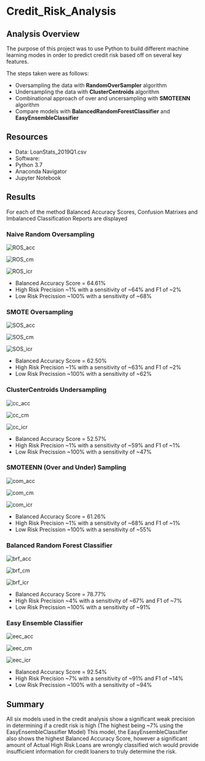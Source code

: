 # Credit_Risk_Analysis

## Analysis Overview
The purpose of this project was to use Python to build different machine learning modes in order to predict credit risk based off on several key features.

The steps taken were as follows:
- Oversampling the data with **RandomOverSampler** algorithm
- Undersampling the data with **ClusterCentroids** algorithm
- Combinational approach of over and uncersampling with **SMOTEENN** algorithm
- Compare models with **BalancedRandomForestClassifier** and **EasyEnsembleClassifier**

## Resources
- Data: LoanStats_2019Q1.csv
- Software:
-   Python 3.7
-   Anaconda Navigator
-   Jupyter Notebook


## Results
For each of the method Balanced Accuracy Scores, Confusion Matrixes and Imbalanced Classification Reports are displayed

### Naive Random Oversampling

![ROS_acc](https://user-images.githubusercontent.com/22451540/166970693-80128886-619b-4c2b-bb02-d06c141c7d8d.PNG)

![ROS_cm](https://user-images.githubusercontent.com/22451540/166970709-2aca8eab-0852-4c9c-a9bf-a1d6c70bd5f2.PNG)

![ROS_icr](https://user-images.githubusercontent.com/22451540/166970720-9e5b0249-270f-4686-8b0d-aadc784be6a6.PNG)

- Balanced Accuracy Score = 64.61%
- High Risk Precision ~1% with a sensitivity of ~64% and F1 of ~2%
- Low Risk Precission ~100% with a sensitivity of ~68%


### SMOTE Oversampling

![SOS_acc](https://user-images.githubusercontent.com/22451540/166972148-19ab603b-bf30-40bf-84e8-ef61e817f239.PNG)

![SOS_cm](https://user-images.githubusercontent.com/22451540/166972181-5e3c69f2-7a65-4077-975c-ec80e77413c9.PNG)

![SOS_icr](https://user-images.githubusercontent.com/22451540/166972199-781b4dec-3d99-4c2d-9e7c-c7fc21fec30c.PNG)

- Balanced Accuracy Score = 62.50%
- High Risk Precision ~1% with a sensitivity of ~63% and F1 of ~2%
- Low Risk Precission ~100% with a sensitivity of ~62%


### ClusterCentroids Undersampling

![cc_acc](https://user-images.githubusercontent.com/22451540/166972779-099327da-6ccd-4ba1-9314-1169bf95dc1f.PNG)

![cc_cm](https://user-images.githubusercontent.com/22451540/166972803-e548cab0-91a4-4625-8e52-130d1d474785.PNG)

![cc_icr](https://user-images.githubusercontent.com/22451540/166972817-ca8f6ed7-c617-4b4c-acca-d23259296798.PNG)

- Balanced Accuracy Score = 52.57%
- High Risk Precision ~1% with a sensitivity of ~59% and F1 of ~1%
- Low Risk Precission ~100% with a sensitivity of ~47%


### SMOTEENN (Over and Under) Sampling

![com_acc](https://user-images.githubusercontent.com/22451540/166974028-563521f5-bd65-4c4d-868b-bf87882b787b.PNG)

![com_cm](https://user-images.githubusercontent.com/22451540/166974047-a1a6f28e-e670-409f-a275-1ba679434c0c.PNG)

![com_icr](https://user-images.githubusercontent.com/22451540/166974080-e7f855a8-d4e3-4408-abaf-b4c4bb510ca2.PNG)

- Balanced Accuracy Score = 61.26%
- High Risk Precision ~1% with a sensitivity of ~68% and F1 of ~1%
- Low Risk Precission ~100% with a sensitivity of ~55%


### Balanced Random Forest Classifier

![brf_acc](https://user-images.githubusercontent.com/22451540/166978268-a53a4845-e84d-4372-aeae-15ef7f2008fb.PNG)

![brf_cm](https://user-images.githubusercontent.com/22451540/166978288-0bbd1ac0-e9b1-405d-8ce6-d27a83d3140f.PNG)

![brf_icr](https://user-images.githubusercontent.com/22451540/166978314-6e016c89-2637-4945-9be3-9e782a1786bd.PNG)

- Balanced Accuracy Score = 78.77%
- High Risk Precision ~4% with a sensitivity of ~67% and F1 of ~7%
- Low Risk Precission ~100% with a sensitivity of ~91%


### Easy Ensemble Classifier

![eec_acc](https://user-images.githubusercontent.com/22451540/166980073-286601fe-c011-40e2-81cf-11118d437767.PNG)

![eec_cm](https://user-images.githubusercontent.com/22451540/166980103-811ac609-42e9-4af8-b9b9-aadef6214e03.PNG)

![eec_icr](https://user-images.githubusercontent.com/22451540/166980123-a6c399ac-824e-49b6-b075-a38905d5c766.PNG)


- Balanced Accuracy Score = 92.54%
- High Risk Precision ~7% with a sensitivity of ~91% and F1 of ~14%
- Low Risk Precission ~100% with a sensitivity of ~94%


## Summary
All six models used in the credit analysis show a significant weak precision in determining if a credit risk is high (The highest being ~7% using the EasyEnsembleClassifier Model) 
This model, the EasyEnsembleClassifier also shows the highest Balanced Accuracy Score, however a significant amount of Actual High Risk Loans are wrongly classified wich would provide insufficient information for credit loaners to truly determine the risk. 
